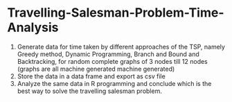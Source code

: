 # Travelling-Salesman-Problem-Time-Analysis
1. Generate data for time taken by different approaches of the TSP, namely Greedy method, Dynamic Programming, Branch and Bound and Backtracking, for random complete graphs of  3 nodes till 12 nodes (graphs are all machine generated machine generated)
2. Store the data in a data frame and export as csv file
3. Analyze the same data in R programming and conclude which is the best way to solve the travelling salesman problem.

